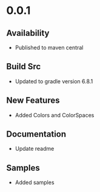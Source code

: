 # 0.0.1
## Availability
- Published to maven central

## Build Src
- Updated to gradle version 6.8.1

## New Features
- Added Colors and ColorSpaces

## Documentation
- Update readme

## Samples
- Added samples